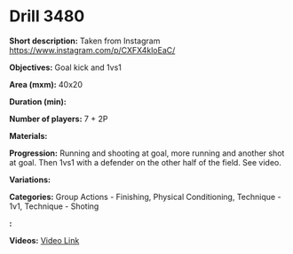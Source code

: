 # Drill 3480

**Short description:**
Taken from Instagram https://www.instagram.com/p/CXFX4kloEaC/

**Objectives:**
Goal kick and 1vs1

**Area (mxm):**
40x20

**Duration (min):**


**Number of players:**
7 + 2P

**Materials:**


**Progression:**
Running and shooting at goal, more running and another shot at goal. Then 1vs1 with a defender on the other half of the field. See video.

**Variations:**


**Categories:**
Group Actions - Finishing, Physical Conditioning, Technique - 1v1, Technique - Shoting

**:**


**Videos:**
[Video Link](https://www.youtube.com/embed/cAyZtca-bkc)

